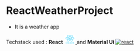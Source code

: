 # ReactWeatherProject
- It is a weather app

Techstack used : 
<b>React</b> <a href="https://reactjs.org/" target="_blank" rel="noreferrer"> <img src="https://raw.githubusercontent.com/devicons/devicon/master/icons/react/react-original-wordmark.svg" alt="react" width="30" height="25"/> </a> and 
<b>Material Ui </b> <a href="https://mui.com/" target="_blank" rel="noreferrer"> <img src="https://img.icons8.com/color/344/material-ui.png" alt="react" width="30" height="25"/> </a> 
